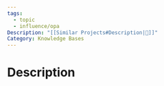 ```yaml
---
tags:
  - topic
  - influence/opa
Description: "[[Similar Projects#Description|📝]]"
Category: Knowledge Bases
---
```

# Description
